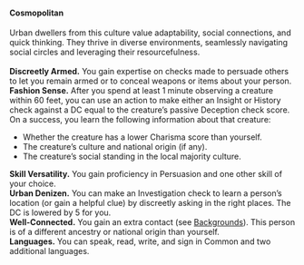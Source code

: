 #### Cosmopolitan

Urban dwellers from this culture value adaptability, social connections, and quick thinking.
They thrive in diverse environments, seamlessly navigating social circles and leveraging their resourcefulness.
\
\
**Discreetly Armed.**
You gain expertise on checks made to persuade others to let you remain armed or to conceal weapons or items about your person.
\
**Fashion Sense.**
After you spend at least 1 minute observing a creature within 60 feet, you can use an action to make either an Insight or History check against a DC equal to the creature’s passive Deception check score.
On a success, you learn the following information about that creature:

- Whether the creature has a lower Charisma score than yourself.
- The creature’s culture and national origin (if any).
- The creature’s social standing in the local majority culture.

**Skill Versatility.**
You gain proficiency in Persuasion and one other skill of your choice.
\
**Urban Denizen.**
You can make an Investigation check to learn a person’s location (or gain a helpful clue) by discreetly asking in the right places.
The DC is lowered by 5 for you.
\
**Well-Connected.**
You gain an extra contact (see [Backgrounds](#Backgrounds_backgrounds)).
This person is of a different ancestry or national origin than yourself.
\
**Languages.**
You can speak, read, write, and sign in Common and two additional languages.
